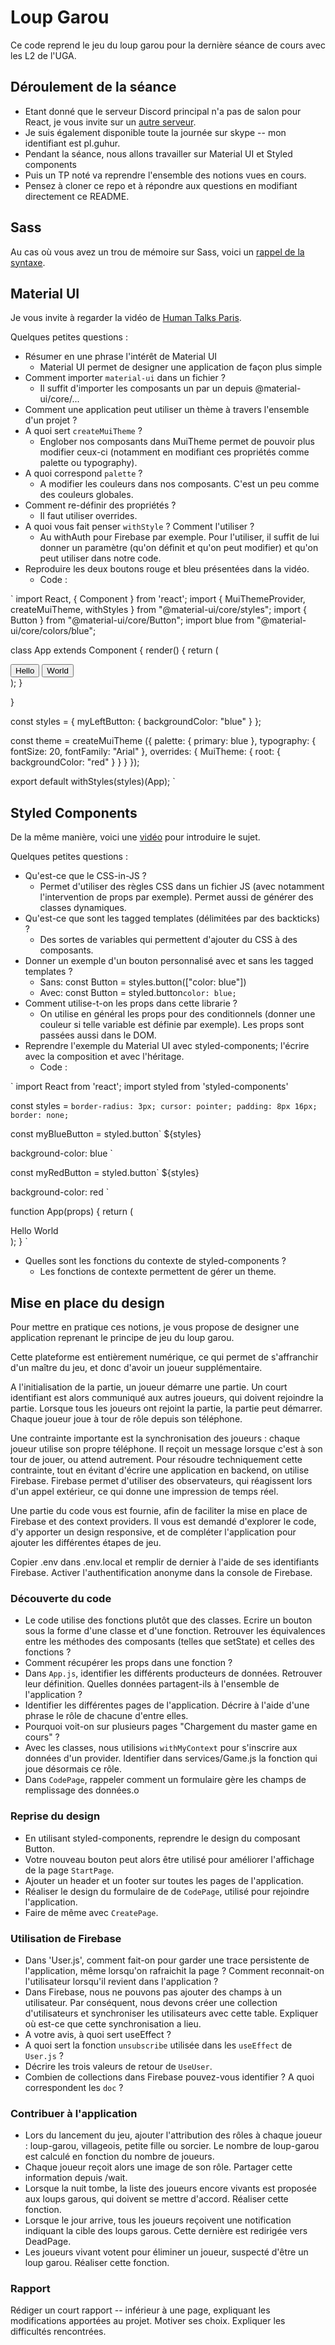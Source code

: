 # Loup Garou

Ce code reprend le jeu du loup garou pour la dernière séance de cours avec les L2 de l'UGA.

## Déroulement de la séance

- Etant donné que le serveur Discord principal n'a pas de salon pour React, je vous invite sur un [autre serveur](https://discord.gg/qk3TzeV).
- Je suis également disponible toute la journée sur skype -- mon identifiant est pl.guhur.
- Pendant la séance, nous allons travailler sur Material UI et Styled components
- Puis un TP noté va reprendre l'ensemble des notions vues en cours.
- Pensez à cloner ce repo et à répondre aux questions en modifiant directement ce README.

## Sass

Au cas où vous avez un trou de mémoire sur Sass, voici un [rappel de la syntaxe](https://devhints.io/sass).

## Material UI

Je vous invite à regarder la vidéo de [Human Talks Paris](https://www.youtube.com/watch?v=D3tB_DGgICE).

Quelques petites questions :

- Résumer en une phrase l'intérêt de Material UI
    - Material UI permet de designer une application de façon plus simple
- Comment importer `material-ui` dans un fichier ?
    - Il suffit d'importer les composants un par un depuis @material-ui/core/...
- Comment une application peut utiliser un thème à travers l'ensemble d'un projet ?
- A quoi sert `createMuiTheme` ?
    - Englober nos composants dans MuiTheme permet de pouvoir plus modifier ceux-ci (notamment en modifiant ces propriétés comme palette ou typography).
- A quoi correspond `palette` ?
    - A modifier les couleurs dans nos composants. C'est un peu comme des couleurs globales.
- Comment re-définir des propriétés ?
    - Il faut utiliser overrides.
- A quoi vous fait penser `withStyle` ? Comment l'utiliser ?
    - Au withAuth pour Firebase par exemple. Pour l'utiliser, il suffit de lui donner un paramètre (qu'on définit et qu'on peut modifier) et qu'on peut utiliser dans notre code.
- Reproduire les deux boutons rouge et bleu présentées dans la vidéo.
    - Code :

`
import React, { Component } from 'react';
import { MuiThemeProvider, createMuiTheme, withStyles } from "@material-ui/core/styles";
import { Button } from "@material-ui/core/Button";
import blue from "@material-ui/core/colors/blue";

class App extends Component {
    render() {
      return (
        <MuiThemeProvider theme={theme}>
            <div>
                <Button className={this.props.classes.myLeftButton}>Hello</Button>
                <Button>World</Button>
            </div>
        </MuiThemeProvider>
      );
    }
    
}

const styles = {
    myLeftButton: {
        backgroundColor: "blue"
    }
};

const theme = createMuiTheme ({
    palette: {
        primary: blue
    },
    typography: {
        fontSize: 20,
        fontFamily: "Arial"
    },
    overrides: {
        MuiTheme: {
            root: {
                backgroundColor: "red"
            }
        }
    }
});

export default withStyles(styles)(App);
`


## Styled Components

De la même manière, voici une [vidéo](https://www.youtube.com/watch?v=mS0UKNBh-Ig) pour introduire le sujet.

Quelques petites questions :

- Qu'est-ce que le CSS-in-JS ?
    - Permet d'utiliser des règles CSS dans un fichier JS (avec notamment l'intervention de props par exemple). Permet aussi de générer des classes dynamiques.
- Qu'est-ce que sont les tagged templates (délimitées par des backticks) ?
    - Des sortes de variables qui permettent d'ajouter du CSS à des composants.
- Donner un exemple d'un bouton personnalisé avec et sans les tagged templates ?
    - Sans:
        const Button = styles.button(["color: blue"])
    - Avec:
        const Button = styled.button`
        	color: blue;
        `
- Comment utilise-t-on les props dans cette librarie ?
    - On utilise en général les props pour des conditionnels (donner une couleur si telle variable est définie par exemple). Les props sont passées aussi dans le DOM.
- Reprendre l'exemple du Material UI avec styled-components; l'écrire avec la composition et avec l'héritage.
    - Code :

`
import React from 'react';
import styled from 'styled-components'

const styles = `
border-radius: 3px;
cursor: pointer;
padding: 8px 16px;
border: none;
`

const myBlueButton = styled.button`
  ${styles}

  background-color: blue
`

const myRedButton = styled.button`
${styles}

background-color: red
`

function App(props) {
  return (
    <div>
      <myRedButton>Hello</myRedButton>
      <myBlueButton>World</myBlueButton>
    </div>
  );
}
`

- Quelles sont les fonctions du contexte de styled-components ?
    - Les fonctions de contexte permettent de gérer un theme.


## Mise en place du design

Pour mettre en pratique ces notions, je vous propose de designer une application reprenant le principe de jeu du loup garou.

Cette plateforme est entièrement numérique, ce qui permet de s'affranchir d'un maître du jeu, et donc d'avoir un joueur supplémentaire.

A l'initialisation de la partie, un joueur démarre une partie. Un court identifiant est alors communiqué aux autres joueurs, qui doivent rejoindre la partie.
Lorsque tous les joueurs ont rejoint la partie, la partie peut démarrer. Chaque joueur joue à tour de rôle depuis son téléphone.

Une contrainte importante est la synchronisation des joueurs : chaque joueur utilise son propre téléphone. Il reçoit un message lorsque c'est à son tour de jouer, ou attend 
autrement. Pour résoudre techniquement cette contrainte, tout en évitant d'écrire une application en backend, on utilise Firebase. 
Firebase permet d'utiliser des observateurs, qui réagissent lors d'un appel extérieur, ce qui donne une impression de temps réel.

Une partie du code vous est fournie, afin de faciliter la mise en place de Firebase et des context providers. Il vous est demandé d'explorer le code, 
d'y apporter un design responsive, et de compléter l'application pour ajouter les différentes étapes de jeu.

Copier .env dans .env.local et remplir de dernier à l'aide de ses identifiants Firebase.
Activer l'authentification anonyme dans la console de Firebase.

### Découverte du code

- Le code utilise des fonctions plutôt que des classes. Ecrire un bouton sous la forme d'une classe et d'une fonction. Retrouver les équivalences entre les méthodes 
des composants (telles que setState) et celles des fonctions ?
- Comment récupérer les props dans une fonction ?
- Dans `App.js`, identifier les différents producteurs de données. Retrouver leur définition. Quelles données partagent-ils à l'ensemble de l'application ?
- Identifier les différentes pages de l'application. Décrire à l'aide d'une phrase le rôle de chacune d'entre elles.
- Pourquoi voit-on sur plusieurs pages "Chargement du master game en cours" ?
- Avec les classes, nous utilisions `withMyContext` pour s'inscrire aux données d'un provider. Identifier dans services/Game.js la fonction qui joue désormais ce rôle.
- Dans `CodePage`, rappeler comment un formulaire gère les champs de remplissage des données.o

### Reprise du design

- En utilisant styled-components, reprendre le design du composant Button.
- Votre nouveau bouton peut alors être utilisé pour améliorer l'affichage de la page `StartPage`.
- Ajouter un header et un footer sur toutes les pages de l'application. 
- Réaliser le design du formulaire de de `CodePage`, utilisé pour rejoindre l'application.
- Faire de même avec `CreatePage`.


### Utilisation de Firebase

- Dans 'User.js', comment fait-on pour garder une trace persistente de l'application, même lorsqu'on rafraichit la page ? Comment reconnait-on l'utilisateur lorsqu'il revient dans l'application ?
- Dans Firebase, nous ne pouvons pas ajouter des champs à un utilisateur. Par conséquent, nous devons créer une collection d'utilisateurs et synchroniser les utilisateurs avec cette table. Expliquer où est-ce que cette synchronisation a lieu.
- A votre avis, à quoi sert useEffect ?
- A quoi sert la fonction `unsubscribe` utilisée dans les `useEffect` de `User.js` ?
- Décrire les trois valeurs de retour de `UseUser`.
- Combien de collections dans Firebase pouvez-vous identifier ? A quoi correspondent les `doc` ?

### Contribuer à l'application

- Lors du lancement du jeu, ajouter l'attribution des rôles à chaque joueur : loup-garou, villageois, petite fille ou sorcier. Le nombre de loup-garou est calculé en fonction du nombre de joueurs.
- Chaque joueur reçoit alors une image de son rôle. Partager cette information depuis /wait.
- Lorsque la nuit tombe, la liste des joueurs encore vivants est proposée aux  loups garous, qui doivent se mettre d'accord. Réaliser cette fonction.
- Lorsque le jour arrive, tous les joueurs reçoivent une notification indiquant la cible des loups garous. Cette dernière est redirigée vers DeadPage.
- Les joueurs vivant votent pour éliminer un joueur, suspecté d'être un loup garou. Réaliser cette fonction.

### Rapport

Rédiger un court rapport -- inférieur à une page, expliquant les modifications apportées au projet. Motiver ses choix. Expliquer les difficultés rencontrées.

